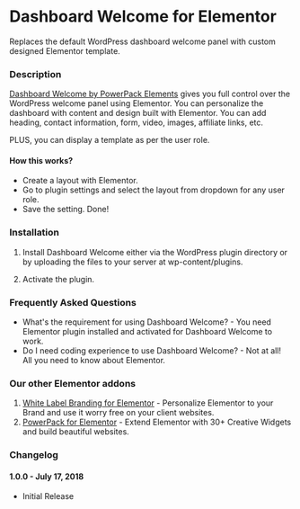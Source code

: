 # Dashboard Welcome for Elementor
Replaces the default WordPress dashboard welcome panel with custom designed Elementor template.

### Description ###

[Dashboard Welcome by PowerPack Elements](https://powerpackelements.com/dashboard-welcome-elementor/?utm_medium=dashboard-welcome&utm_source=repo-readme&utm_campaign=repo-homepage-link "PowerPack Elements") gives you full control over the WordPress welcome panel using Elementor. You can personalize the dashboard with content and design built with Elementor. You can add heading, contact information, form, video, images, affiliate links, etc.

PLUS, you can display a template as per the user role.

#### How this works? ####

*   Create a layout with Elementor.
*   Go to plugin settings and select the layout from dropdown for any user role.
*   Save the setting. Done!

### Installation ###

1. Install Dashboard Welcome either via the WordPress plugin directory or by uploading the files to your server at wp-content/plugins.

2. Activate the plugin.


### Frequently Asked Questions ###

*   What's the requirement for using Dashboard Welcome? - You need Elementor plugin installed and activated for Dashboard Welcome to work.
*   Do I need coding experience to use Dashboard Welcome? - Not at all! All you need to know about Elementor.

### Our other Elementor addons ###
1. [White Label Branding for Elementor](https://powerpackelements.com/white-label-branding-elementor/?utm_medium=dashboard-welcome&utm_source=repo-readme&utm_campaign=wl-elementor "White Label Branding for Elementor") - Personalize Elementor to your Brand and use it worry free on your client websites. 
2. [PowerPack for Elementor](https://powerpackelements.com/?utm_medium=dashboard-welcome&utm_source=repo-readme&utm_campaign=powerpack-elementor "PowerPack for Elementor") - Extend Elementor with 30+ Creative Widgets and build beautiful websites.

### Changelog ###

#### 1.0.0 - July 17, 2018 ####
*   Initial Release
